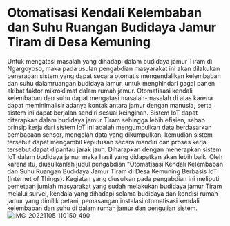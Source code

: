 # Otomatisasi Kendali Kelembaban dan Suhu Ruangan Budidaya Jamur Tiram di Desa Kemuning

Untuk mengatasi masalah yang dihadapi dalam budidaya jamur Tiram di Ngargoyoso, maka pada usulan pengabdian masyarakat ini akan dilakukan penerapan sistem yang dapat secara otomatis mengendalikan kelembaban dan suhu dalamruangan budidaya jamur, untuk menghindari gagal panen akibat faktor mikroklimat dalam rumah jamur. Otomatisasi kendali kelembaban dan suhu dapat mengatasi masalah-masalah di atas karena dapat meminimalisir adanya kontak antara jamur dengan manusia, serta sistem ini dapat berjalan sendiri sesuai keinginan. Sistem IoT dapat diterapkan dalam budidaya jamur Tiram sehingga lebih efisien, sebab prinsip kerja dari sistem IoT ini adalah mengumpulkan data berdasarkan pembacaan sensor, mengolah data yang dikumpulkan, kemudian sistem tersebut dapat mengambil keputusan secara mandiri dan proses kerja tersebut dapat dipantau jarak jauh. Diharapkan dengan menerapkan sistem IoT dalam budidaya jamur maka hasil yang didapatkan akan lebih baik. Oleh karena itu, diusulkanlah judul pengabdian “Otomatisasi Kendali Kelembaban dan Suhu Ruangan Budidaya Jamur Tiram di Desa Kemuning Berbasis IoT (Internet of Things). Kegiatan yang diusulkan pada pengabdian ini meliputi: pemetaan jumlah masyarakat yang sudah melakukan budidaya jamur Tiram melalui survei, kendala yang dihadapi selama budidaya dan kondisi rumah jamur yang dimilik petani, pemasangan instalasi otomatisasi kendali kelembaban dan suhu di dalam rumah jamur dan pengujian sistem.
![IMG_20221105_110150_490](https://github.com/I0719031/Otomatisasi-Kendali-Kelembaban-dan-Suhu-Ruangan-Budidaya-Jamur-Tiram-di-Desa-Kemuning-/assets/126945048/b63404e7-7c59-4382-815a-8b52cbd23232)
